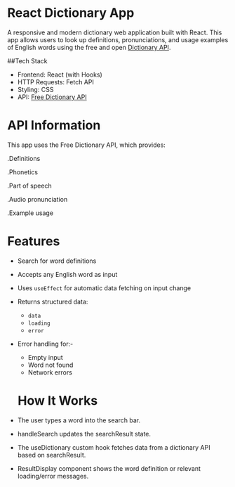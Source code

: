 # React Dictionary App
A responsive and modern dictionary web application built with React. This app allows users to look up definitions, pronunciations, and usage examples of English words using the free and open [Dictionary API](https://dictionaryapi.dev/). 

  ##Tech Stack

- Frontend: React (with Hooks)
- HTTP Requests: Fetch API 
- Styling: CSS 
- API: [Free Dictionary API](https://dictionaryapi.dev/)

# API Information
This app uses the Free Dictionary API, which provides:

 .Definitions

 .Phonetics

 .Part of speech

 .Audio pronunciation

 .Example usage

 # Features
 - Search for word definitions
 - Accepts any English word as input
- Uses `useEffect` for automatic data fetching on input change
- Returns structured data:
  - `data` 
  - `loading` 
  - `error` 
- Error handling for:- 
   - Empty input
  - Word not found
  - Network errors

  # How It Works
- The user types a word into the search bar.

- handleSearch updates the searchResult state.

- The useDictionary custom hook fetches data from a dictionary API based on searchResult.

- ResultDisplay component shows the word definition or relevant loading/error messages.

